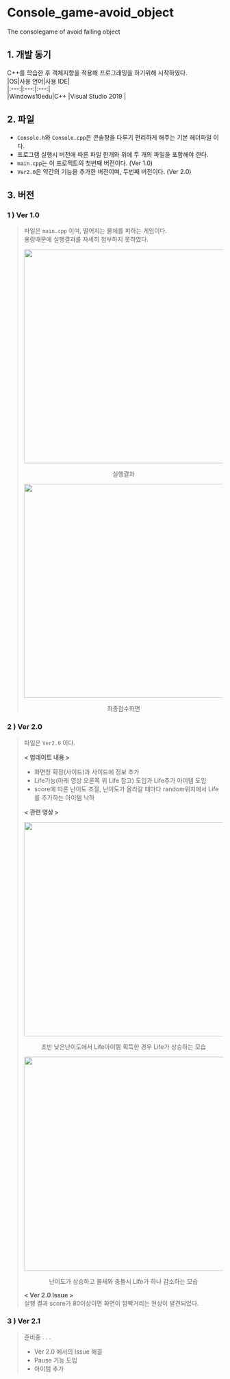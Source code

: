 # Console_game-avoid_object  
The consolegame of avoid falling object   
## 1. 개발 동기  
C++를 학습한 후 객체지향을 적용해 프로그래밍을 하기위해 시작하였다.  
|OS|사용 언어|사용 IDE|  
|:---:|:---:|:---:|  
|Windows10edu|C++ |Visual Studio 2019 |  
## 2. 파일    
* `Console.h`와 `Console.cpp`은 콘솔창을 다루기 편리하게 해주는 기본 헤더파일 이다. 
* 프로그램 실행시 버전에 따른 파일 한개와 위에 두 개의 파일을 포함해야 한다.  
* `main.cpp`는 이 프로젝트의 첫번째 버전이다. (Ver 1.0)  
* `Ver2.0`은 약간의 기능을 추가한 버전이며, 두번째 버전이다. (Ver 2.0)
## 3. 버전  
### 1 ) Ver 1.0  
>파일은 `main.cpp` 이며, 떨어지는 물체를 피하는 게임이다.  
> 용량때문에 실행결과를 자세히 첨부하지 못하였다.  
><p align="center"><img src="https://user-images.githubusercontent.com/77342519/125514955-98ad775d-6f23-4d9e-a87d-71fdf1c7448a.gif" width="500px"></p>  
><p align="center"> 실행결과 </p>  
><p align="center"><img src="https://user-images.githubusercontent.com/77342519/126398854-a161889a-82ef-4ec5-8161-2207a6b9c2e4.PNG" width="500px"></p>  
><p align="center"> 최종점수화면 </p>  

### 2 ) Ver 2.0  
>파일은 `Ver2.0` 이다.  
>  
>**< 업데이트 내용 >**
>* 화면창 확장(사이드)과 사이드에 정보 추가
>* Life기능(아래 영상 오른쪽 위 Life 참고) 도입과 Life추가 아이템 도입
>* score에 따른 난이도 조절, 난이도가 올라갈 때마다 random위치에서 Life를 추가하는 아이템 낙하
>
>**< 관련 영상 >**
><p align="center"><img src="https://user-images.githubusercontent.com/77342519/126400066-47587855-cf82-40fd-b248-f2843302a80b.gif" width="500px"></p>  
><p align="center"> 초반 낮은난이도에서 Life아이템 획득한 경우 Life가 상승하는 모습 </p>  
><p align="center"><img src="https://user-images.githubusercontent.com/77342519/126400078-53ebdefe-6bb8-4295-bee2-fe07b6a457ac.gif" width="500px"></p>  
><p align="center"> 난이도가 상승하고 물체와 충돌시 Life가 하나 감소하는 모습 </p>  
>
>**< Ver 2.0 Issue >**  
>실행 결과 score가 80이상이면 화면이 깜빡거리는 현상이 발견되었다.
  
### 3 ) Ver 2.1
> 준비중 . . .  
> * Ver 2.0 에서의 Issue 해결  
> * Pause 기능 도입  
> * 아이템 추가
